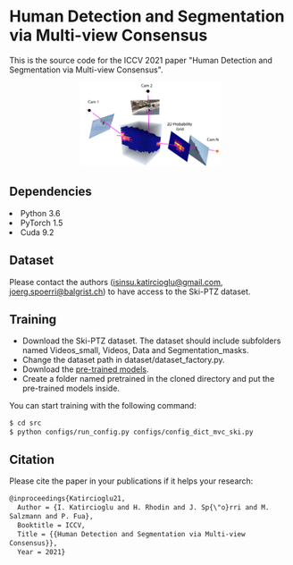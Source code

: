 # Human Detection and Segmentation via Multi-view Consensus 
This is the source code for the ICCV 2021 paper "Human Detection and Segmentation via Multi-view Consensus".
<p align="center">
<img src="multiview_consensus.png" width="50%" height="50%">
</p>

## Dependencies
<li> Python 3.6
<li> PyTorch 1.5
<li> Cuda 9.2
	
## Dataset
Please contact the authors (isinsu.katircioglu@gmail.com, joerg.spoerri@balgrist.ch) to have access to the Ski-PTZ dataset.
  
## Training
  - Download the Ski-PTZ dataset. The dataset should include subfolders named Videos_small, Videos, Data and Segmentation_masks.
  - Change the dataset path in dataset/dataset_factory.py. 
  - Download the [pre-trained models](https://drive.google.com/drive/folders/1oeY6SQwMwXiQJReDv-5dTyZcp_WBPofj?usp=sharing).
  - Create a folder named pretrained in the cloned directory and put the pre-trained models inside.
  
  You can start training with the following command:
```
$ cd src
$ python configs/run_config.py configs/config_dict_mvc_ski.py
```
 ## Citation
  Please cite the paper in your publications if it helps your research:
  ```
@inproceedings{Katircioglu21,
	Author = {I. Katircioglu and H. Rhodin and J. Sp{\"o}rri and M. Salzmann and P. Fua},
	Booktitle = ICCV,
	Title = {{Human Detection and Segmentation via Multi-view Consensus}},
	Year = 2021}
```
